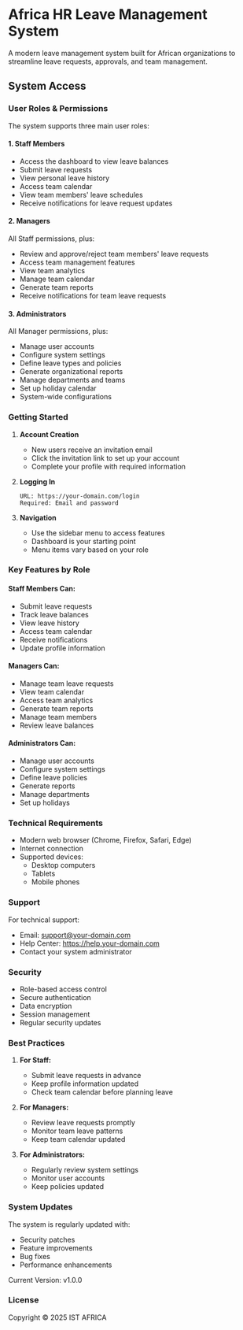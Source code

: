 # Africa HR Leave Management System

A modern leave management system built for African organizations to streamline leave requests, approvals, and team management.

## System Access

### User Roles & Permissions

The system supports three main user roles:

#### 1. Staff Members
- Access the dashboard to view leave balances
- Submit leave requests
- View personal leave history
- Access team calendar
- View team members' leave schedules
- Receive notifications for leave request updates

#### 2. Managers
All Staff permissions, plus:
- Review and approve/reject team members' leave requests
- Access team management features
- View team analytics
- Manage team calendar
- Generate team reports
- Receive notifications for team leave requests

#### 3. Administrators
All Manager permissions, plus:
- Manage user accounts
- Configure system settings
- Define leave types and policies
- Generate organizational reports
- Manage departments and teams
- Set up holiday calendar
- System-wide configurations

### Getting Started

1. **Account Creation**
   - New users receive an invitation email
   - Click the invitation link to set up your account
   - Complete your profile with required information

2. **Logging In**
   ```
   URL: https://your-domain.com/login
   Required: Email and password
   ```

3. **Navigation**
   - Use the sidebar menu to access features
   - Dashboard is your starting point
   - Menu items vary based on your role

### Key Features by Role

#### Staff Members Can:
- Submit leave requests
- Track leave balances
- View leave history
- Access team calendar
- Receive notifications
- Update profile information

#### Managers Can:
- Manage team leave requests
- View team calendar
- Access team analytics
- Generate team reports
- Manage team members
- Review leave balances

#### Administrators Can:
- Manage user accounts
- Configure system settings
- Define leave policies
- Generate reports
- Manage departments
- Set up holidays

### Technical Requirements

- Modern web browser (Chrome, Firefox, Safari, Edge)
- Internet connection
- Supported devices:
  - Desktop computers
  - Tablets
  - Mobile phones

### Support

For technical support:
- Email: support@your-domain.com
- Help Center: https://help.your-domain.com
- Contact your system administrator

### Security

- Role-based access control
- Secure authentication
- Data encryption
- Session management
- Regular security updates

### Best Practices

1. **For Staff:**
   - Submit leave requests in advance
   - Keep profile information updated
   - Check team calendar before planning leave

2. **For Managers:**
   - Review leave requests promptly
   - Monitor team leave patterns
   - Keep team calendar updated

3. **For Administrators:**
   - Regularly review system settings
   - Monitor user accounts
   - Keep policies updated

### System Updates

The system is regularly updated with:
- Security patches
- Feature improvements
- Bug fixes
- Performance enhancements

Current Version: v1.0.0

### License

Copyright © 2025 IST AFRICA